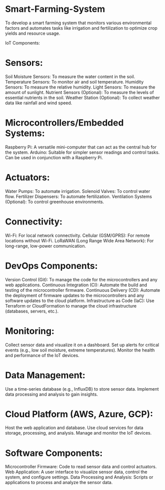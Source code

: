 # Smart-Farming-System
To develop a smart farming system that monitors various environmental factors and automates tasks like irrigation and fertilization to optimize crop yields and resource usage.

IoT Components:

# Sensors:
Soil Moisture Sensors: To measure the water content in the soil.
Temperature Sensors: To monitor air and soil temperature.
Humidity Sensors: To measure the relative humidity.
Light Sensors: To measure the amount of sunlight.
Nutrient Sensors (Optional): To measure the levels of essential nutrients in the soil.
Weather Station (Optional): To collect weather data like rainfall and wind speed.

# Microcontrollers/Embedded Systems:
Raspberry Pi: A versatile mini-computer that can act as the central hub for the system.
Arduino: Suitable for simpler sensor readings and control tasks. Can be used in conjunction with a Raspberry Pi.

# Actuators:
Water Pumps: To automate irrigation.
Solenoid Valves: To control water flow.
Fertilizer Dispensers: To automate fertilization.
Ventilation Systems (Optional): To control greenhouse environments.

# Connectivity:
Wi-Fi: For local network connectivity.
Cellular (GSM/GPRS): For remote locations without Wi-Fi.
LoRaWAN (Long Range Wide Area Network): For long-range, low-power communication.

# DevOps Components:
Version Control (Git): To manage the code for the microcontrollers and any web applications.
Continuous Integration (CI): Automate the build and testing of the microcontroller firmware.
Continuous Delivery (CD): Automate the deployment of firmware updates to the microcontrollers and any software updates to the cloud platform.
Infrastructure as Code (IaC): Use Terraform or CloudFormation to manage the cloud infrastructure (databases, servers, etc.).

# Monitoring:
Collect sensor data and visualize it on a dashboard.
Set up alerts for critical events (e.g., low soil moisture, extreme temperatures).
Monitor the health and performance of the IoT devices.

# Data Management:
Use a time-series database (e.g., InfluxDB) to store sensor data.
Implement data processing and analysis to gain insights.

# Cloud Platform (AWS, Azure, GCP):
Host the web application and database.
Use cloud services for data storage, processing, and analysis.
Manage and monitor the IoT devices.

# Software Components:
Microcontroller Firmware: Code to read sensor data and control actuators.
Web Application: A user interface to visualize sensor data, control the system, and configure settings.
Data Processing and Analysis: Scripts or applications to process and analyze the sensor data.
